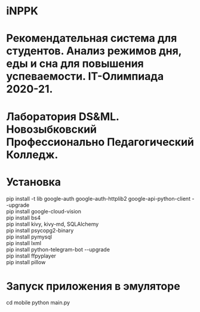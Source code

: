 # iNPPK
# Рекомендательная система для студентов. Анализ режимов дня, еды и сна для повышения успеваемости. IT-Олимпиада 2020-21.
# Лаборатория DS&ML. Новозыбковский Профессионально Педагогический Колледж.

# Установка
pip install -t lib google-auth google-auth-httplib2 google-api-python-client --upgrade  
pip install google-cloud-vision  
pip install bs4  
pip install kivy, kivy-md, SQLAlchemy  
pip install psycopg2-binary  
pip install pymysql  
pip install lxml  
pip install python-telegram-bot --upgrade  
pip install ffpyplayer   
pip install pillow  


# Запуск приложения в эмуляторе
cd mobile
python main.py
